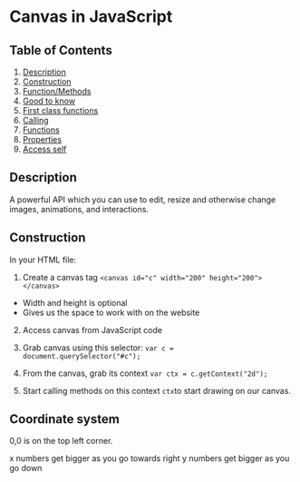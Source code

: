 # Canvas in JavaScript

## Table of Contents

1. [Description](#description)
2. [Construction](#construction)
  1. [Function/Methods](#construction)
3. [Good to know](#pour)
4. [First class functions](#wcag)
5. [Calling](#calling)
  1. [Functions](#cFunction)
  2. [Properties](#cProperty)
6. [Access self](#access)

## Description

A powerful API which you can use to edit, resize and otherwise change images, animations, and interactions.

## Construction

In your HTML file:

1. Create a canvas tag
`<canvas id="c" width="200" height="200"></canvas>`
  - Width and height is optional
  - Gives us the space to work with on the website

2. Access canvas from JavaScript code
  1. Grab canvas using this selector:
  `var c = document.querySelector("#c");`
  2. From the canvas, grab its context
  `var ctx = c.getContext("2d");`

3. Start calling methods on this context `ctx`to start drawing on our canvas.


## Coordinate system

0,0 is on the top left corner.

x numbers get bigger as you go towards right
y numbers get bigger as you go down
